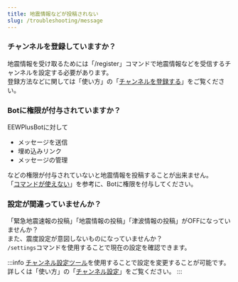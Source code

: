 ```yaml
---
title: 地震情報などが投稿されない
slug: /troubleshooting/message
---
```


### チャンネルを登録していますか？
地震情報を受け取るためには「/register」コマンドで地震情報などを受信するチャンネルを設定する必要があります。  
登録方法などに関しては「使い方」の「[チャンネルを登録する](use/register.md)」をご覧ください。

### Botに権限が付与されていますか？
EEWPlusBotに対して

- メッセージを送信
- 埋め込みリンク
- メッセージの管理

などの権限が付与されていないと地震情報を投稿することが出来ません。  
「[コマンドが使えない](command.md)」を参考に、Botに権限を付与してください。

### 設定が間違っていませんか？
「緊急地震速報の投稿」「地震情報の投稿」「津波情報の投稿」がOFFになっていませんか？  
また、震度設定が意図しないものになっていませんか？  
`/settings`コマンドを使用することで現在の設定を確認できます。  

:::info
[チャンネル設定ツール](/tools/settings)を使用することで設定を変更することが可能です。  
詳しくは「使い方」の「[チャンネル設定](use/channel.md)」をご覧ください。
:::